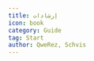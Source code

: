 ```yaml
---
title: إرشادات
icon: book
category: Guide
tag: Start
author: QweRez, Schvis
---
```


<AutoCatalog />